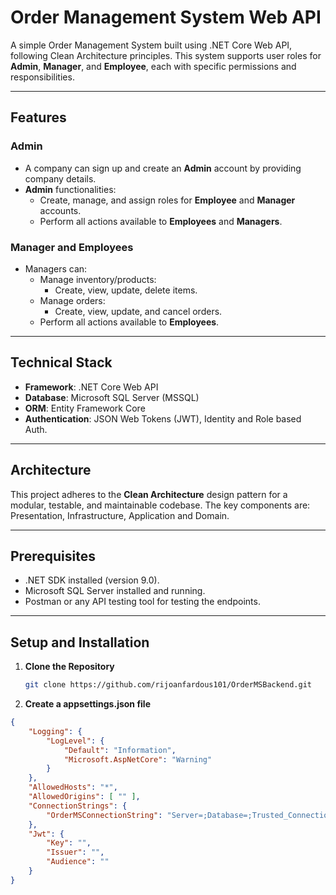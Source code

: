 # Order Management System Web API

A simple Order Management System built using .NET Core Web API, following Clean Architecture principles. This system supports user roles for **Admin**, **Manager**, and **Employee**, each with specific permissions and responsibilities.

---

## Features

### Admin
- A company can sign up and create an **Admin** account by providing company details.
- **Admin** functionalities:
  - Create, manage, and assign roles for **Employee** and **Manager** accounts.
  - Perform all actions available to **Employees** and **Managers**.

### Manager and Employees
- Managers can:
  - Manage inventory/products:
    - Create, view, update, delete items.
  - Manage orders:
    - Create, view, update, and cancel orders.
  - Perform all actions available to **Employees**.

---

## Technical Stack

- **Framework**: .NET Core Web API
- **Database**: Microsoft SQL Server (MSSQL)  
- **ORM**: Entity Framework Core  
- **Authentication**: JSON Web Tokens (JWT), Identity and Role based Auth.  

---

## Architecture

This project adheres to the **Clean Architecture** design pattern for a modular, testable, and maintainable codebase. The key components are: Presentation, Infrastructure, Application and Domain.

---

## Prerequisites

- .NET SDK installed (version 9.0).
- Microsoft SQL Server installed and running.
- Postman or any API testing tool for testing the endpoints.

---

## Setup and Installation

1. **Clone the Repository**  
   ```bash
   git clone https://github.com/rijoanfardous101/OrderMSBackend.git

2. **Create a appsettings.json file**
```json
{
    "Logging": {
        "LogLevel": {
            "Default": "Information",
            "Microsoft.AspNetCore": "Warning"
        }
    },
    "AllowedHosts": "*",
    "AllowedOrigins": [ "" ],
    "ConnectionStrings": {
        "OrderMSConnectionString": "Server=;Database=;Trusted_Connection=True;TrustServerCertificate=True;"
    },
    "Jwt": {
        "Key": "",
        "Issuer": "",
        "Audience": ""
    }
}
```
